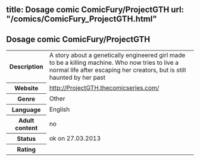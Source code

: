 title: Dosage comic ComicFury/ProjectGTH
url: "/comics/ComicFury_ProjectGTH.html"
---
Dosage comic ComicFury/ProjectGTH
-----------------------------------------

<table class="comicinfo">
<tr>
<th>Description</th><td>A story about a genetically engineered girl made to be a killing machine. Who now tries to live a normal life after escaping her creators, but is still haunted by her past</td>
</tr>
<tr>
<th>Website</th><td><a href="http://ProjectGTH.thecomicseries.com/">http://ProjectGTH.thecomicseries.com/</a></td>
</tr>
<tr>
<th>Genre</th><td>Other</td>
</tr>
<tr>
<th>Language</th><td>English</td>
</tr>
<tr>
<th>Adult content</th><td>no</td>
</tr>
<tr>
<th>Status</th><td>ok on 27.03.2013</td>
</tr>
<tr>
<th>Rating</th><td><div class="g-plusone" data-size="standard" data-annotation="bubble"
 data-href="http://ProjectGTH.thecomicseries.com/"></div></td>
</tr>
</table>
<script type="text/javascript">
  (function() {
    var po = document.createElement('script'); po.type = 'text/javascript'; po.async = true;
    po.src = 'https://apis.google.com/js/plusone.js';
    var s = document.getElementsByTagName('script')[0]; s.parentNode.insertBefore(po, s);
  })();
</script>
